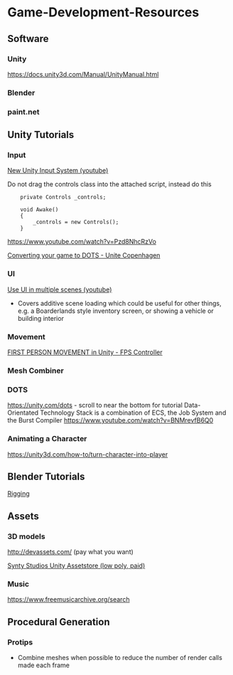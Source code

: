 # Game-Development-Resources

## Software
### Unity
https://docs.unity3d.com/Manual/UnityManual.html
### Blender

### paint.net


## Unity Tutorials
### Input
[New Unity Input System (youtube)](https://youtu.be/zIhtPSX8hqA)

Do not drag the controls class into the attached script, instead do this
```
    private Controls _controls;

    void Awake()
    {
        _controls = new Controls();
    }
```


https://www.youtube.com/watch?v=Pzd8NhcRzVo

[Converting your game to DOTS - Unite Copenhagen](https://www.youtube.com/watch?v=BNMrevfB6Q0)

### UI
[Use UI in multiple scenes (youtube)](https://www.youtube.com/watch?v=6ztY9-IX3Qg)
* Covers additive scene loading which could be useful for other things, e.g. a Boarderlands style inventory screen, or showing a vehicle or building interior 

### Movement
[FIRST PERSON MOVEMENT in Unity - FPS Controller](https://www.youtube.com/watch?v=_QajrabyTJc&t=70s)

### Mesh Combiner

### DOTS
https://unity.com/dots - scroll to near the bottom for tutorial
Data-Orientated Technology Stack is a combination of ECS, the Job System and the Burst Compiler
https://www.youtube.com/watch?v=BNMrevfB6Q0

### Animating a Character
https://unity3d.com/how-to/turn-character-into-player


## Blender Tutorials

[Rigging](https://www.youtube.com/watch?v=srpOeu9UUBU)

## Assets
### 3D models
http://devassets.com/ (pay what you want)

[Synty Studios Unity Assetstore (low poly, paid)](https://assetstore.unity.com/publishers/5217)

### Music
https://www.freemusicarchive.org/search

## Procedural Generation

### Protips
* Combine meshes when possible to reduce the number of render calls made each frame
